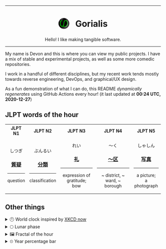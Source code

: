 ***

<h1 align="center">
<sub>
    <img src="readme/resources/avatar.png" height="36">
</sub>
&nbsp;
Gorialis
</h1>
<p align="center">
Hello! I like making tangible software.
</p>

***

My name is Devon and this is where you can view my public projects. I have a mix of stable and experimental projects, as well as some more comedic repositories.

I work in a handful of different disciplines, but my recent work tends mostly towards reverse engineering, DevOps, and graphical/UX design.

As a fun demonstration of what I can do, this README *dynamically regenerates* using GitHub Actions every hour! (it last updated at **00:24 UTC, 2020-12-27**)

<h2>JLPT words of the hour</h2>
<table>
    <tr>
        <th>JLPT N1</th>
        <th>JLPT N2</th>
        <th>JLPT N3</th>
        <th>JLPT N4</th>
        <th>JLPT N5</th>
    </tr>
    <tr>
        <td>
            <p align="center">しつぎ</p>
            <h3 align="center"><b><a href="https://jisho.org/search/%E8%B3%AA%E7%96%91">質疑</a></b></h3>
            <hr>
            <p align="center">question</p>
        </td>
        <td>
            <p align="center">ぶんるい</p>
            <h3 align="center"><b><a href="https://jisho.org/search/%E5%88%86%E9%A1%9E">分類</a></b></h3>
            <hr>
            <p align="center">classification</p>
        </td>
        <td>
            <p align="center">れい</p>
            <h3 align="center"><b><a href="https://jisho.org/search/%E7%A4%BC">礼</a></b></h3>
            <hr>
            <p align="center">expression of gratitude;<br> bow</p>
        </td>
        <td>
            <p align="center">～く</p>
            <h3 align="center"><b><a href="https://jisho.org/search/%EF%BD%9E%E5%8C%BA">～区</a></b></h3>
            <hr>
            <p align="center">~ district,<wbr> ~ ward,<wbr> ~ borough</p>
        </td>
        <td>
            <p align="center">しゃしん</p>
            <h3 align="center"><b><a href="https://jisho.org/search/%E5%86%99%E7%9C%9F">写真</a></b></h3>
            <hr>
            <p align="center">a picture;<br> a photograph</p>
        </td>
    </tr>
</table>

<h2>Other things</h2>
<details>
<summary>🕛  World clock inspired by <a href="https://xkcd.com/now">XKCD now</a></summary>

> <img src="generated/now.png" width="512">

</details>
<details>
<summary>🌕 Lunar phase</summary>

The moon is approximately 43.82% through its phase (Full Moon).

</details>
<details>
<summary>&#x1f5bc; Fractal of the hour</summary>

> <img src="generated/fractal.png" width="512">

</details>
<details>
<summary>&#x23f2; Year percentage bar</summary>
<pre><code>2020 [███████████████████▁] 98.64%</code></pre>
</details>
